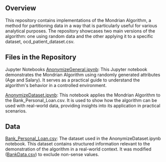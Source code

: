 ## Overview
This repository contains implementations of the Mondrian Algorithm, a method for partitioning data in a way that is particularly useful for various analytical purposes. The repository showcases two main versions of the algorithm: one using random data and the other applying it to a specific dataset, ocd_patient_dataset.csv.

## Files in the Repository
Jupyter Notebooks
[AnonymizeGeneral.ipynb](AnonymizeGeneral.ipynb): This Jupyter notebook demonstrates the Mondrian Algorithm using randomly generated attributes (Age and Salary). It serves as a practical guide to understand the algorithm's behavior in a controlled environment.

[AnonymizeDataset.ipynb](AnonymizeDataset.ipynb): This notebook applies the Mondrian Algorithm to the Bank_Personal_Loan.csv. It is used to show how the algorithm can be used with real-world data, providing insights into its application in practical scenarios.

## Data
[Bank_Personal_Loan.csv](Bank_Personal_Loan.csv): The dataset used in the AnonymizeDataset.ipynb notebook. This dataset contains structured information relevant to the demonstration of the algorithm in a real-world context. It was modified ([BankData.csv](BankData.csv)) to exclude non-sense values.
